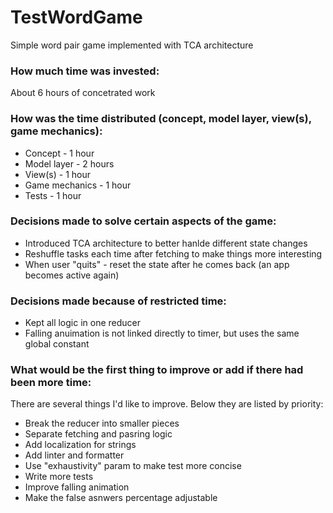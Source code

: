 # TestWordGame
Simple word pair game implemented with TCA architecture 

### How much time was invested: 
About 6 hours of concetrated work 

### How was the time distributed (concept, model layer, view(s), game mechanics): 
  - Concept - 1 hour
  - Model layer - 2 hours
  - View(s) - 1 hour
  - Game mechanics - 1 hour
  - Tests - 1 hour
### Decisions made to solve certain aspects of the game: 
  - Introduced TCA architecture to better hanlde different state changes
  - Reshuffle tasks each time after fetching to make things more interesting
  - When user "quits" - reset the state after he comes back (an app becomes active again)
### Decisions made because of restricted time: 
  - Kept all logic in one reducer
  - Falling anuimation is not linked directly to timer, but uses the same global constant 
### What would be the first thing to improve or add if there had been more time:
There are several things I'd like to improve. Below they are listed by priority: 
  - Break the reducer into smaller pieces
  - Separate fetching and pasring logic 
  - Add localization for strings
  - Add linter and formatter
  - Use "exhaustivity" param to make test more concise
  - Write more tests
  - Improve falling animation
  - Make the false asnwers percentage adjustable 
